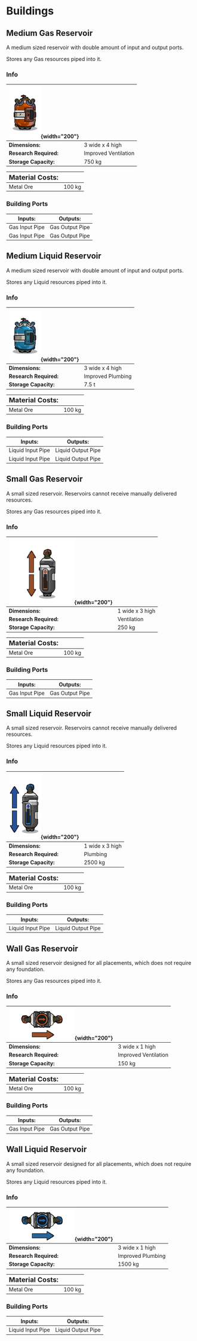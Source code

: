 # Buildings
## Medium Gas Reservoir
A medium sized reservoir with double amount of input and output ports.

Stores any Gas resources piped into it.
### Info
| ![MedGasReservoir](/assets/images/buildings/MedGasReservoir.png){width="200"} | |
|-|-|
|**Dimensions:** | 3 wide x 4 high|
|**Research Required:**| Improved Ventilation|
|**Storage Capacity:**| 750 kg|

|**<font size="+1">Material Costs:</font>**| |
|-|-|
|Metal Ore|100 kg|

### Building Ports
|Inputs:|Outputs:|
|-|-|
|Gas Input Pipe|Gas Output Pipe|
|Gas Input Pipe|Gas Output Pipe|


## Medium Liquid Reservoir
A medium sized reservoir with double amount of input and output ports.

Stores any Liquid resources piped into it.
### Info
| ![MedLiquidReservoir](/assets/images/buildings/MedLiquidReservoir.png){width="200"} | |
|-|-|
|**Dimensions:** | 3 wide x 4 high|
|**Research Required:**| Improved Plumbing|
|**Storage Capacity:**| 7.5 t|

|**<font size="+1">Material Costs:</font>**| |
|-|-|
|Metal Ore|100 kg|

### Building Ports
|Inputs:|Outputs:|
|-|-|
|Liquid Input Pipe|Liquid Output Pipe|
|Liquid Input Pipe|Liquid Output Pipe|


## Small Gas Reservoir
A small sized reservoir. Reservoirs cannot receive manually delivered resources.

Stores any Gas resources piped into it.
### Info
| ![SmallGasReservoirDefault](/assets/images/buildings/SmallGasReservoirDefault.png){width="200"} | |
|-|-|
|**Dimensions:** | 1 wide x 3 high|
|**Research Required:**| Ventilation|
|**Storage Capacity:**| 250 kg|

|**<font size="+1">Material Costs:</font>**| |
|-|-|
|Metal Ore|100 kg|

### Building Ports
|Inputs:|Outputs:|
|-|-|
|Gas Input Pipe|Gas Output Pipe|


## Small Liquid Reservoir
A small sized reservoir. Reservoirs cannot receive manually delivered resources.

Stores any Liquid resources piped into it.
### Info
| ![SmallLiquidReservoirDefault](/assets/images/buildings/SmallLiquidReservoirDefault.png){width="200"} | |
|-|-|
|**Dimensions:** | 1 wide x 3 high|
|**Research Required:**| Plumbing|
|**Storage Capacity:**| 2500 kg|

|**<font size="+1">Material Costs:</font>**| |
|-|-|
|Metal Ore|100 kg|

### Building Ports
|Inputs:|Outputs:|
|-|-|
|Liquid Input Pipe|Liquid Output Pipe|


## Wall Gas Reservoir
A small sized reservoir designed for all placements, which does not require any foundation.

Stores any Gas resources piped into it.
### Info
| ![WallGasTank](/assets/images/buildings/WallGasTank.png){width="200"} | |
|-|-|
|**Dimensions:** | 3 wide x 1 high|
|**Research Required:**| Improved Ventilation|
|**Storage Capacity:**| 150 kg|

|**<font size="+1">Material Costs:</font>**| |
|-|-|
|Metal Ore|100 kg|

### Building Ports
|Inputs:|Outputs:|
|-|-|
|Gas Input Pipe|Gas Output Pipe|


## Wall Liquid Reservoir
A small sized reservoir designed for all placements, which does not require any foundation.

Stores any Liquid resources piped into it.
### Info
| ![WallLiquidTank](/assets/images/buildings/WallLiquidTank.png){width="200"} | |
|-|-|
|**Dimensions:** | 3 wide x 1 high|
|**Research Required:**| Improved Plumbing|
|**Storage Capacity:**| 1500 kg|

|**<font size="+1">Material Costs:</font>**| |
|-|-|
|Metal Ore|100 kg|

### Building Ports
|Inputs:|Outputs:|
|-|-|
|Liquid Input Pipe|Liquid Output Pipe|


